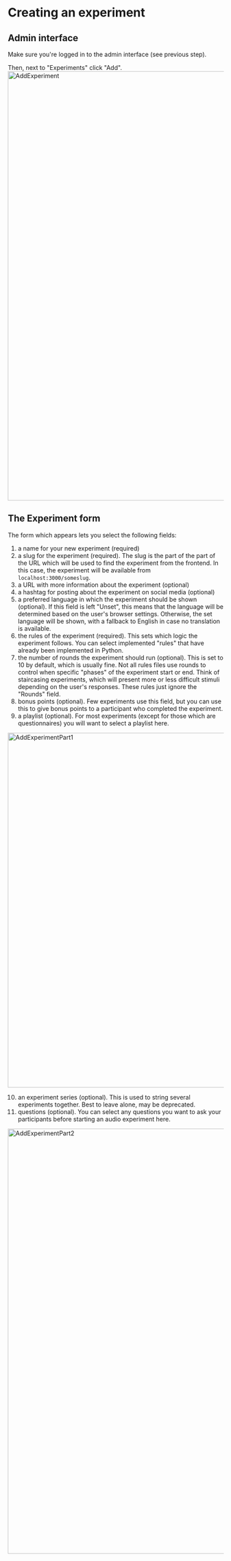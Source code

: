 # Creating an experiment

## Admin interface
Make sure you're logged in to the admin interface (see previous step).

Then, next to "Experiments" click "Add".
<img width="1002" alt="AddExperiment" src="https://github.com/Amsterdam-Music-Lab/MUSCLE/assets/11174072/f71e77a1-1308-40f3-b8d5-e6f81f2ae0c0">

## The Experiment form
The form which appears lets you select the following fields:
1. a name for your new experiment (required)
2. a slug for the experiment (required). The slug is the part of the part of the URL which will be used to find the experiment from the frontend. In this case, the experiment will be available from `localhost:3000/someslug`.
3. a URL with more information about the experiment (optional)
4. a hashtag for posting about the experiment on social media (optional)
5. a preferred language in which the experiment should be shown (optional). If this field is left "Unset", this means that the language will be determined based on the user's browser settings. Otherwise, the set language will be shown, with a fallback to English in case no translation is available.
6. the rules of the experiment (required). This sets which logic the experiment follows. You can select implemented "rules" that have already been implemented in Python.
7. the number of rounds the experiment should run (optional). This is set to 10 by default, which is usually fine. Not all rules files use rounds to control when specific "phases" of the experiment start or end. Think of staircasing experiments, which will present more or less difficult stimuli depending on the user's responses. These rules just ignore the "Rounds" field.
8. bonus points (optional). Few experiments use this field, but you can use this to give bonus points to a participant who completed the experiment.
9. a playlist (optional). For most experiments (except for those which are questionnaires) you will want to select a playlist here.
<img width="828" alt="AddExperimentPart1" src="https://github.com/Amsterdam-Music-Lab/MUSCLE/assets/11174072/97d57e23-aa26-40db-83ec-a1312873fdf4">

10. an experiment series (optional). This is used to string several experiments together. Best to leave alone, may be deprecated.
11. questions (optional). You can select any questions you want to ask your participants before starting an audio experiment here.
<img width="992" alt="AddExperimentPart2" src="https://github.com/Amsterdam-Music-Lab/MUSCLE/assets/11174072/d8253af5-9be2-4428-a90a-9e612c863fb8">
